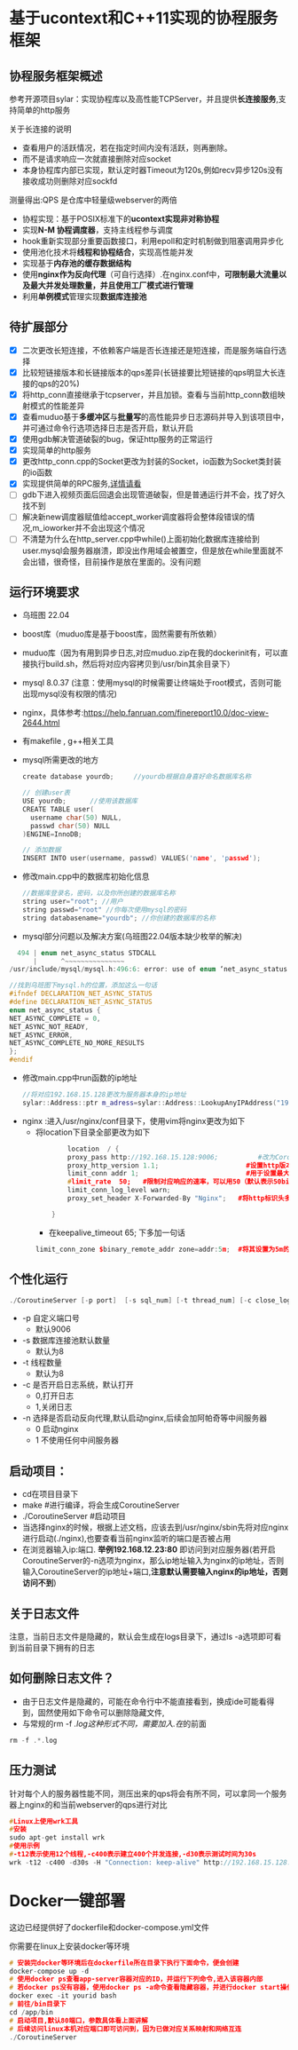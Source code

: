 # 基于ucontext和C++11实现的协程服务框架

## 协程服务框架概述
参考开源项目sylar：实现协程库以及高性能TCPServer，并且提供**长连接服务**,支持简单的http服务

关于长连接的说明
* 查看用户的活跃情况，若在指定时间内没有活跃，则再删除。
* 而不是请求响应一次就直接删除对应socket
* 本身协程库内部已实现，默认定时器Timeout为120s,例如recv异步120s没有接收成功则删除对应sockfd

测量得出:QPS 是仓库中轻量级webserver的两倍

* 协程实现：基于POSIX标准下的**ucontext实现非对称协程**
* 实现**N-M 协程调度器**，支持主线程参与调度
* hook重新实现部分重要函数接口，利用epoll和定时机制做到阻塞调用异步化
* 使用池化技术将**线程和协程结合**，实现高性能并发
* 实现基于**内存池的缓存数据结构**
* 使用**nginx作为反向代理**（可自行选择）.在nginx.conf中，**可限制最大流量以及最大并发处理数量，并且使用工厂模式进行管理**
* 利用**单例模式**管理实现**数据库连接池**

## 待扩展部分
- [X] 二次更改长短连接，不依赖客户端是否长连接还是短连接，而是服务端自行选择
- [X] 比较短链接版本和长链接版本的qps差异(长链接要比短链接的qps明显大长连接的qps的20%)
- [X] 将http_conn直接继承于tcpserver，并且加锁。查看与当前http_conn数组映射模式的性能差异
- [X] 查看muduo基于**多缓冲区**与**批量写**的高性能异步日志源码并导入到该项目中，并可通过命令行选项选择日志是否开启，默认开启
- [X] 使用gdb解决管道破裂的bug，保证http服务的正常运行
- [X] 实现简单的http服务
- [X] 更改http_conn.cpp的Socket更改为封装的Socket，io函数为Socket类封装的io函数
- [X] 实现提供简单的RPC服务,[详情请看](https://github.com/huanheart/RPCCoroutineServiceFramework)
- [ ] gdb下进入视频页面后回退会出现管道破裂，但是普通运行并不会，找了好久找不到
- [ ] 解决新new调度器赋值给accept_worker调度器将会整体段错误的情况,m_ioworker并不会出现这个情况
- [ ] 不清楚为什么在http_server.cpp中while()上面初始化数据库连接给到user.mysql会服务器崩溃，即没出作用域会被置空，但是放在while里面就不会出错，很奇怪，目前操作是放在里面的。没有问题

## 运行环境要求

* 乌班图 22.04
* boost库（muduo库是基于boost库，固然需要有所依赖）
* muduo库（因为有用到异步日志,对应muduo.zip在我的dockerinit有，可以直接执行build.sh，然后将对应内容拷贝到/usr/bin其余目录下）
* mysql 8.0.37 (注意：使用mysql的时候需要让终端处于root模式，否则可能出现mysql没有权限的情况)
* nginx，具体参考:https://help.fanruan.com/finereport10.0/doc-view-2644.html
* 有makefile , g++相关工具

* mysql所需更改的地方
    ```cpp
  create database yourdb;     //yourdb根据自身喜好命名数据库名称

  // 创建user表
  USE yourdb;      //使用该数据库
  CREATE TABLE user( 
      username char(50) NULL,
      passwd char(50) NULL
  )ENGINE=InnoDB;

  // 添加数据
  INSERT INTO user(username, passwd) VALUES('name', 'passwd');
    ```
* 修改main.cpp中的数据库初始化信息
    ```cpp
    //数据库登录名，密码，以及你所创建的数据库名称
    string user="root"; //用户
    string passwd="root" //你每次使用mysql的密码
    string databasename="yourdb"; //你创建的数据库的名称
    ```
* mysql部分问题以及解决方案(乌班图22.04版本缺少枚举的解决)
```cpp
  494 | enum net_async_status STDCALL
      |      ^~~~~~~~~~~~~~~~
/usr/include/mysql/mysql.h:496:6: error: use of enum ‘net_async_status’ without previous declaration
```
```cpp
//找到乌班图下mysql.h的位置，添加这么一句话
#ifndef DECLARATION_NET_ASYNC_STATUS
#define DECLARATION_NET_ASYNC_STATUS
enum net_async_status {
NET_ASYNC_COMPLETE = 0,
NET_ASYNC_NOT_READY,
NET_ASYNC_ERROR,
NET_ASYNC_COMPLETE_NO_MORE_RESULTS
};
#endif
```
* 修改main.cpp中run函数的ip地址
    ```cpp
  //将对应192.168.15.128更改为服务器本身的ip地址
  sylar::Address::ptr m_adress=sylar::Address::LookupAnyIPAddress("192.168.15.128:"+to_string(port) );
    ```
* nginx :进入/usr/nginx/conf目录下，使用vim将nginx更改为如下
    * 将location下目录全部更改为如下
      ```cpp
              location  / {
              proxy_pass http://192.168.15.128:9006;          #改为CoroutineServer的ip地址以及端口号
              proxy_http_version 1.1;                      #设置http版本，如果不设置那么将会出错（因为nginx默认发送http1.0请求，但是该CoroutineServer响应不了1.0请求
              limit_conn addr 1;                           #用于设置最大并发数
              #limit_rate  50;   #限制对应响应的速率，可以用50（默认表示50bit来限制）追求速度快也可以直接弄成1m
              limit_conn_log_level warn;
              proxy_set_header X-Forwarded-By "Nginx";   #将http标识头多加一个nginx标识，不加也会出错(根据该CoroutineServer逻辑可以看出来)
  
          }
      ```
        *  在keepalive_timeout 65; 下多加一句话
        ```cpp
        limit_conn_zone $binary_remote_addr zone=addr:5m;  #将其设置为5m的空间，其共享内存的名字为addr，此时其实就可以处理10几万的数量了
        ```

## 个性化运行
```cpp
./CoroutineServer [-p port]  [-s sql_num] [-t thread_num] [-c close_log]  [-n Proxy]
```
* -p 自定义端口号
    * 默认9006
* -s 数据库连接池默认数量
    * 默认为8
* -t 线程数量
    * 默认为8
* -c 是否开启日志系统，默认打开
    * 0,打开日志
    * 1,关闭日志
* -n 选择是否启动反向代理,默认启动nginx,后续会加阿帕奇等中间服务器
    * 0 启动nginx
    * 1 不使用任何中间服务器

## 启动项目：
* cd在项目目录下
* make          #进行编译，将会生成CoroutineServer
* ./CoroutineServer           #启动项目
* 当选择nginx的时候，根据上述文档，应该去到/usr/nginx/sbin先将对应nginx进行启动(./nginx),也要查看当前nginx监听的端口是否被占用
* 在浏览器输入ip:端口.   **举例192.168.12.23:80**   即访问到对应服务器(若开启CoroutineServer的-n选项为nginx，那么ip地址输入为nginx的ip地址，否则输入CoroutineServer的ip地址+端口,**注意默认需要输入nginx的ip地址，否则访问不到**)

## 关于日志文件
注意，当前日志文件是隐藏的，默认会生成在logs目录下，通过ls -a选项即可看到当前目录下拥有的日志

## 如何删除日志文件？
* 由于日志文件是隐藏的，可能在命令行中不能直接看到，换成ide可能看得到，固然使用如下命令可以删除隐藏文件,
* 与常规的rm -f *.log这种形式不同，需要加入.在*的前面
```cpp
rm -f .*.log
```

## 压力测试
针对每个人的服务器性能不同，测压出来的qps将会有所不同，可以拿同一个服务器上nginx的和当前webserver的qps进行对比


```cpp
#Linux上使用wrk工具
#安装
sudo apt-get install wrk
#使用示例
#-t12表示使用12个线程,-c400表示建立400个并发连接,-d30表示测试时间为30s
wrk -t12 -c400 -d30s -H "Connection: keep-alive" http://192.168.15.128:80
```

# Docker一键部署

这边已经提供好了dockerfile和docker-compose.yml文件


你需要在linux上安装docker等环境

```cpp
# 安装完docker等环境后在dockerfile所在目录下执行下面命令，便会创建
docker-compose up -d
# 使用docker ps查看app-server容器对应的ID，并运行下列命令,进入该容器内部
# 若docker ps没有容器，使用docker ps -a命令查看隐藏容器，并进行docker start操作即可
docker exec -it yourid bash
# 前往/bin目录下
cd /app/bin
# 启动项目,默认80端口，参数具体看上面讲解
# 后续访问linux本机对应端口即可访问到，因为已做对应关系映射和网络互连
./CoroutineServer 
```